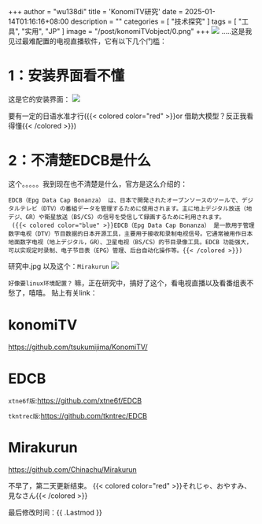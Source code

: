 +++
author = "wu138di"
title = 'KonomiTV研究'
date = 2025-01-14T01:16:16+08:00
description = ""
categories = [
    "技术探究"
]
tags = [
    "工具",
    "实用",
    "JP"
]
image = "/post/konomiTVobject/0.png"
+++
![](/post/konomiTVobject/1.png)
.....这是我见过最难配置的电视直播软件，它有以下几个门槛：
# 1：安装界面看不懂
这是它的安装界面：
![](/post/konomiTVobject/2.png)

 要有一定的日语水准才行({{< colored color="red" >}}or 借助大模型？反正我看得懂{{< /colored >}})

# 2：不清楚EDCB是什么
这个。。。。。我到现在也不清楚是什么，官方是这么介绍的：
```Body
EDCB（Epg Data Cap Bonanza） は、日本で開発されたオープンソースのツールで、デジタルテレビ（DTV）の番組データを管理するために使用されます。主に地上デジタル放送（地デジ、GR）や衛星放送（BS/CS）の信号を受信して録画するために利用されます。
 ({{< colored color="blue" >}}EDCB（Epg Data Cap Bonanza） 是一款用于管理数字电视（DTV）节目数据的日本开源工具，主要用于接收和录制电视信号。它通常被用作日本地面数字电视（地上デジタル，GR）、卫星电视（BS/CS）的节目录像工具。EDCB 功能强大，可以实现定时录制、电子节目表（EPG）管理、后台自动化操作等。{{< /colored >}})
```
研究中.jpg
 以及这个：```Mirakurun```
  ![](/post/konomiTVobject/3.svg)

  ```好像要linux环境配置？```
 嘛，正在研究中，搞好了这个，看电视直播以及看番组表不愁了，嘻嘻。
 贴上有关link：
 # konomiTV
 https://github.com/tsukumijima/KonomiTV/

# EDCB
```xtne6f版```:https://github.com/xtne6f/EDCB

```tkntrec版```:https://github.com/tkntrec/EDCB

# Mirakurun
https://github.com/Chinachu/Mirakurun

  不早了，第二天更新结束。
 {{< colored color="red" >}}それじゃ、おやすみ、見なさん{{< /colored >}}
 <p>最后修改时间：{{ .Lastmod }}</p>